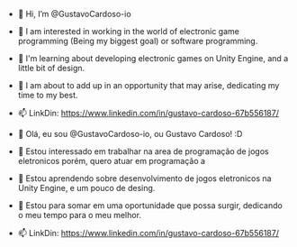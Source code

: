 - 👋 Hi, I’m @GustavoCardoso-io
- 👀 I am interested in working in the world of electronic game programming (Being my biggest goal) or software programming.
- 🌱 I'm learning about developing electronic games on Unity Engine, and a little bit of design.
- 💞️ I am about to add up in an opportunity that may arise, dedicating my time to my best.
- 📫 LinkDin: https://www.linkedin.com/in/gustavo-cardoso-67b556187/





- 👋 Olá, eu sou @GustavoCardoso-io, ou Gustavo Cardoso! :D
- 👀 Estou interessado em trabalhar na area de programação de jogos eletronicos porém, quero atuar em programação a 
- 🌱 Estou aprendendo sobre desenvolvimento de jogos eletronicos na  Unity Engine, e um pouco de desing.
- 💞️ Estou para somar em uma oportunidade que possa surgir, dedicando o meu tempo para o meu melhor.
- 📫 LinkDin: https://www.linkedin.com/in/gustavo-cardoso-67b556187/
<!---
GustavoCardoso-io/GustavoCardoso-io is a ✨ special ✨ repository because its `README.md` (this file) appears on your GitHub profile.
You can click the Preview link to take a look at your changes.
--->
